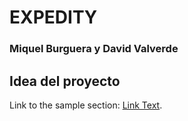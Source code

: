 # EXPEDITY
### Miquel Burguera y David Valverde




## Idea del proyecto
Link to the sample section: [Link Text](#sample-section).
